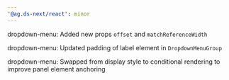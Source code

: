 ```yaml
---
'@ag.ds-next/react': minor
---
```


dropdown-menu: Added new props `offset` and `matchReferenceWidth`

dropdown-menu: Updated padding of label element in `DropdownMenuGroup` 

dropdown-menu: Swapped from display style to conditional rendering to improve panel element anchoring
